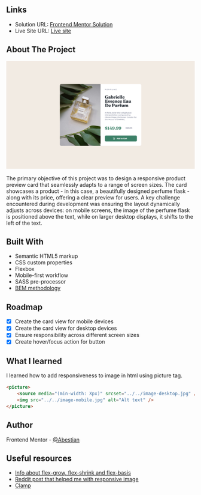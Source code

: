 <!-- LINKS -->

## Links

- Solution URL: [Frontend Mentor Solution](https://www.frontendmentor.io/solutions/product-preview-responsive-flexbox-sass-bem--YhpCwmS3W)
- Live Site URL: [Live site](https://abestian.github.io/product_preview-FM/)

<!-- ABOUT THE PROJECT -->

## About The Project

![](./screenshot.png)

The primary objective of this project was to design a responsive product preview card that seamlessly adapts to a range of screen sizes. The card showcases a product - in this case, a beautifully designed perfume flask - along with its price, offering a clear preview for users. A key challenge encountered during development was ensuring the layout dynamically adjusts across devices: on mobile screens, the image of the perfume flask is positioned above the text, while on larger desktop displays, it shifts to the left of the text.

<!-- BUILT WITH -->

## Built With

- Semantic HTML5 markup
- CSS custom properties
- Flexbox
- Mobile-first workflow
- SASS pre-processor
- [BEM methodology](https://getbem.com/)

<!-- ROADMAP -->

## Roadmap

- [x] Create the card view for mobile devices
- [x] Create the card view for desktop devices
- [x] Ensure responsibility across different screen sizes
- [x] Create hover/focus action for button

<!-- WHAT I LEARNED -->

## What I learned

I learned how to add responsiveness to image in html using picture tag.

```html
<picture>
	<source media="(min-width: Xpx)" srcset="../../image-desktop.jpg" />
	<img src="../../image-mobile.jpg" alt="Alt text" />
</picture>
```

<!-- AUTHOR -->

## Author

Frontend Mentor - [@Abestian](https://www.frontendmentor.io/profile/Abestian)

<!-- USEFUL RESOURCES -->

## Useful resources

- [Info about flex-grow, flex-shrink and flex-basis](https://css-tricks.com/understanding-flex-grow-flex-shrink-and-flex-basis/)
- [Reddit post that helped me with responsive image](https://www.reddit.com/r/HTML/comments/o697ze/srcset_not_working_always_loads_desktop_version/)
- [Clamp](https://developer.mozilla.org/en-US/docs/Web/CSS/clamp)
